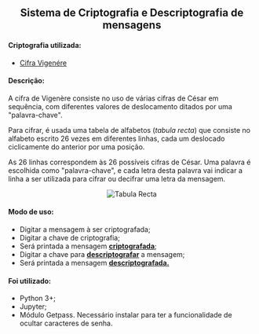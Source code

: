 <h2 align="center">Sistema de Criptografia e Descriptografia de mensagens</h2>
<h4>Criptografia utilizada:</h4>
<ul>
	<li><a href="https://pt.wikipedia.org/wiki/Cifra_de_Vigen%C3%A8re">Cifra Vigenére</a></li>
</ul>
<h4>Descrição:</h4>
<p>A cifra de Vigenère consiste no uso de várias cifras de César em sequência, com diferentes valores de deslocamento ditados por uma "palavra-chave".</p>
<p>Para cifrar, é usada uma tabela de alfabetos (<i>tabula recta</i>) que consiste no alfabeto escrito 26 vezes em diferentes linhas, cada um deslocado ciclicamente do anterior por uma posição.</p>
<p>As 26 linhas correspondem às 26 possíveis cifras de César. Uma palavra é escolhida como "palavra-chave", e cada letra desta palavra vai indicar a linha a ser utilizada para cifrar ou decifrar uma letra da mensagem.</p>
<div align="center"><img src="https://crypto.interactive-maths.com/uploads/1/1/3/4/11345755/1889186_orig.jpg" alt="Tabula Recta" align="middle"></div>
<h4>Modo de uso:</h4>
<ul>
	
  <li>Digitar a mensagem à ser criptografada;</li>
  <li>Digitar a chave de criptografia;</li>
	<li>Será printada a mensagem <strong><u>criptografada</u></strong>;</li>
	<li>Digitar a chave para <strong><u>descriptografar</u></strong> a mensagem;</li>
  <li>Será printada a mensagem <strong><u>descriptografada.</u></strong></li>
</ul>
<h4>Foi utilizado:</h4>
<ul>
	<li>Python 3+;</li>
  <li>Jupyter;</li>
  <li>Módulo Getpass. Necessário instalar para ter a funcionalidade de ocultar caracteres de senha.</li>

</ul>
